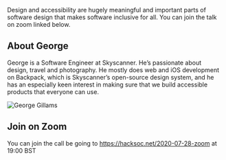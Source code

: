 Design and accessibility are hugely meaningful and important parts of software design that makes software inclusive for all. You can join the talk on zoom linked below.

## About George
George is a Software Engineer at Skyscanner. He’s passionate about design, travel and photography. He mostly does web and iOS development on Backpack, which is Skyscanner’s open-source design system, and he has an especially keen interest in making sure that we build accessible products that everyone can use.

![George Gillams](https://media.discordapp.net/attachments/588857504906215444/732226383757050017/George.jpg?width=1326&height=995)

## Join on Zoom
You can join the call be going to https://hacksoc.net/2020-07-28-zoom at 19:00 BST
